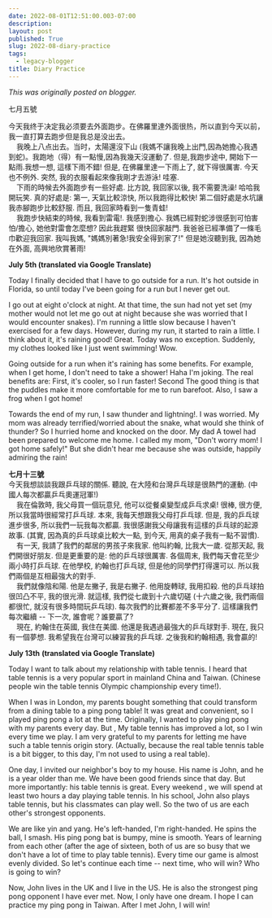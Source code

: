 ```yaml
---
date: 2022-08-01T12:51:00.003-07:00
description: 
layout: post
published: True
slug: 2022-08-diary-practice
tags:
  - legacy-blogger
title: Diary Practice
---
```


*This was originally posted on blogger.*

七月五號   


今天我终于决定我必须要去外面跑步。在佛羅里達外面很热，所以直到今天以前，我一直打算去跑步但是我总是没出去。  
   
我晚上八点出去。当时，太陽還沒下山 (我媽不讓我晚上出門,因為她擔心我遇到蛇)。我跑地（得）有一點慢,因為我幾天沒運動了. 但是,我跑步途中,
開始下一點雨.我想一想, 這樣下雨不錯! 但是, 在佛羅里達一下雨上了, 就下得很厲害. 今天也不例外. 突然,
我的衣服看起來像我剛才去游泳! 哇塞.   
    下雨的時候去外面跑步有一些好處. 比方說, 我回家以後, 我不需要洗澡! 哈哈我開玩笑. 真的好處是: 第一, 天氣比較涼快, 所以我跑得比較快! 第二個好處是水坑讓我赤腳跑步比較舒服. 而且, 我回家時看到一隻青蛙!  
   
我跑步快結束的時候, 我看到雷電!. 我感到擔心. 我媽已經對蛇涉很感到可怕害怕/擔心, 她他對雷會怎麼想? 因此我趕緊 很快回家敲門.
我爸爸已經準備了一條毛巾歡迎我回家. 我叫我媽, "媽媽別著急!我安全得到家了!" 但是她沒聽到我, 因為她在外面, 高興地欣賞著雨! 

**July 5th (translated via Google Translate)**   


Today
I finally decided that I have to go outside for a run. It's hot outside
in Florida, so until today I've been going for a run but I never get
out.

I
go out at eight o'clock at night. At that time, the sun had not yet set
(my mother would not let me go out at night because she was worried
that I would encounter snakes). I'm running a little slow because I
haven't exercised for a few days. However, during my run, it started to
rain a little. I think about it, it's raining good! Great. Today was no
exception. Suddenly, my clothes looked like I just went swimming! Wow.

Going
outside for a run when it's raining has some benefits. For example,
when I get home, I don't need to take a shower! Haha I'm joking. The
real benefits are: First, it's cooler, so I run faster! Second The good
thing is that the puddles make it more comfortable for me to run
barefoot. Also, I saw a frog when I got home!

Towards
the end of my run, I saw thunder and lightning!. I was worried. My mom
was already terrified/worried about the snake, what would she think of
thunder? So I hurried home and knocked on the door. My dad A towel had
been prepared to welcome me home. I called my mom, "Don't worry mom! I
got home safely!" But she didn't hear me because she was outside,
happily admiring the rain!

**七月十三號**  
今天我想談談我跟乒乓球的關係. 聽說, 在大陸和台灣乒乓球是很熱門的運動. (中國人每次都贏乒乓奧運冠軍!)   
    我在倫敦時, 我父母買一個玩意兒, 他可以從餐桌變型成乒乓求桌! 很棒, 很方便, 所以我當時很經常打乒乓球. 本來, 我每天想跟我父母打乒乓球. 但是, 我的乒乓球進步很多, 所以我們一玩我每次都贏. 我很感謝我父母讓我有這樣的乒乓球的起源故事. (其實, 因為真的乒乓球桌比較大一點, 到今天, 用真的桌子我有一點不習慣).  
    有一天, 我請了我們的鄰居的男孩子來我家. 他叫約翰, 比我大一歲. 從那天起, 我們開很好朋友. 但是更重要的是: 他的乒乓球很厲害. 各個周末, 我們每天會花至少兩小時打乒乓球. 在他學校, 約翰也打乒乓球, 但是他的同學們打得還可以. 所以我們兩個是互相最強大的對手.  
    我們就像陰和陽. 他是左撇子, 我是右撇子. 他用旋轉球, 我用扣殺. 他的乒乓球拍很凹凸不平, 我的很光滑. 就這樣, 我們從七歲到十六歲切磋 (十六歲之後, 我們兩個都很忙, 就沒有很多時間玩乒乓球). 每次我們的比賽都差不多平分了. 這樣讓我們每次繼續 -- 下一次, 誰會呢？誰要贏了?  
    現在, 約翰住在英國, 我住在美國. 他還是我遇過最強大的乒乓球對手. 現在, 我只有一個夢想. 我希望我在台灣可以練習我的乒乓球. 之後我和約翰相遇, 我會贏的!

**July 13th** **(translated via Google Translate)**

Today I want to talk about my relationship with table tennis. I heard that table tennis is a very popular sport in mainland China and Taiwan. (Chinese people win the table tennis Olympic championship every time!).

When I was in London, my parents bought something that could transform from a dining table to a ping pong table! It was great and convenient, so I played ping pong a lot at the time. Originally, I wanted to play ping pong with my parents every day. But , My table tennis has improved a lot, so I win every time we play. I am very grateful to my parents for letting me have such a table tennis origin story. (Actually, because the real table tennis table is a bit bigger, to this day, I'm not used to using a real table).

One day, I invited our neighbor's boy to my house. His name is John, and he is a year older than me. We have been good friends since that day. But more importantly: his table tennis is great. Every weekend , we will spend at least two hours a day playing table tennis. In his school, John also plays table tennis, but his classmates can play well. So the two of us are each other's strongest opponents.

We are like yin and yang. He's left-handed, I'm right-handed. He spins the ball, I smash. His ping pong bat is bumpy, mine is smooth. Years of learning from each other (after the age of sixteen, both of us are so busy that we don't have a lot of time to play table tennis). Every time our game is almost evenly divided. So let's continue each time -- next time, who will win? Who is going to win?

Now, John lives in the UK and I live in the US. He is also the strongest ping pong opponent I have ever met. Now, I only have one dream. I hope I can practice my ping pong in Taiwan. After I met John, I will win!

